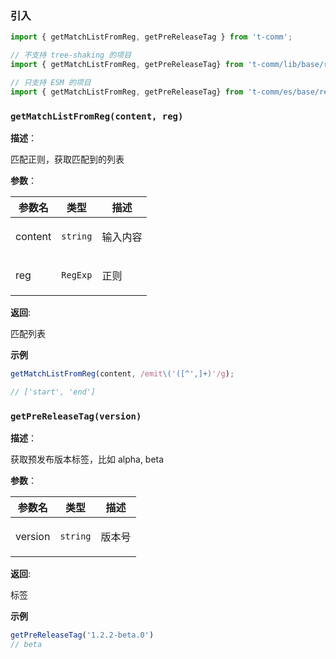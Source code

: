 
### 引入

```ts
import { getMatchListFromReg, getPreReleaseTag } from 't-comm';

// 不支持 tree-shaking 的项目
import { getMatchListFromReg, getPreReleaseTag} from 't-comm/lib/base/regexp/index';

// 只支持 ESM 的项目
import { getMatchListFromReg, getPreReleaseTag} from 't-comm/es/base/regexp/index';
```


### `getMatchListFromReg(content, reg)` 


**描述**：<p>匹配正则，获取匹配到的列表</p>

**参数**：


| 参数名 | 类型 | 描述 |
| --- | --- | --- |
| content | <code>string</code> | <p>输入内容</p> |
| reg | <code>RegExp</code> | <p>正则</p> |

**返回**: <p>匹配列表</p>

**示例**

```ts
getMatchListFromReg(content, /emit\('([^',]+)'/g);

// ['start', 'end']
```
<a name="getPreReleaseTag"></a>

### `getPreReleaseTag(version)` 


**描述**：<p>获取预发布版本标签，比如 alpha, beta</p>

**参数**：


| 参数名 | 类型 | 描述 |
| --- | --- | --- |
| version | <code>string</code> | <p>版本号</p> |

**返回**: <p>标签</p>

**示例**

```ts
getPreReleaseTag('1.2.2-beta.0')
// beta
```
